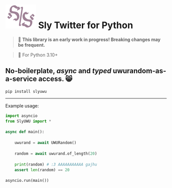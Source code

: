 # ![sly logo](https://raw.githubusercontent.com/dunkyl/SlyMeta/main/sly%20logo.svg) Sly Twitter for Python

> 🚧 **This library is an early work in progress! Breaking changes may be frequent.**

> 🐍 For Python 3.10+

## No-boilerplate, _async_ and _typed_ uwurandom-as-a-service access. 😸

```shell
pip install slyuwu
```

---

Example usage:

```python
import asyncio
from SlyUWU import *

async def main():

    uwurand = await UWURandom()

    random = await uwurand.of_length(20)

    print(random) # :3 AAAAAAAAAAA gajhu
    assert len(random) == 20
    
asyncio.run(main())
```

